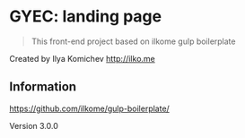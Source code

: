 # GYEC: landing page
> This front-end project based on ilkome gulp boilerplate

Created by Ilya Komichev http://ilko.me


## Information
https://github.com/ilkome/gulp-boilerplate/

Version 3.0.0
